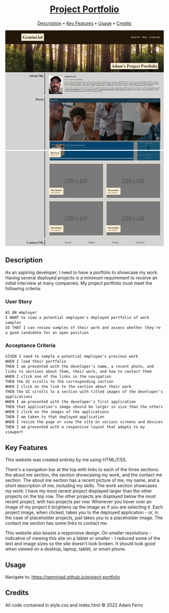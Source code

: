 <h1 align="center">
  <a href="https://geminiad.github.io/project-portfolio">Project Portfolio</a>
  <br>
</h1>

<p align="center">
  <a href="#description">Description</a> •
  <a href="#key-features">Key Features</a> •
  <a href="#usage">Usage</a> •
  <a href="#credits">Credits</a>
</p>

![website screenshot top](assets/images/project-portfolio-screenshot-upper.png)
![website screenshot bottom](assets/images/project-portfolio-screenshot-lower.png)

## Description 
As an aspiring developer, I need to have a portfolio to showcase my work. Having several deployed projects is a minimum requirement to receive an initial interview at many companies. My project portfolio must meet the following criteria:

### User Story
```
AS AN employer
I WANT to view a potential employee's deployed portfolio of work samples
SO THAT I can review samples of their work and assess whether they're a good candidate for an open position
```

### Acceptance Criteria
```
GIVEN I need to sample a potential employee's previous work
WHEN I load their portfolio
THEN I am presented with the developer's name, a recent photo, and links to sections about them, their work, and how to contact them
WHEN I click one of the links in the navigation
THEN the UI scrolls to the corresponding section
WHEN I click on the link to the section about their work
THEN the UI scrolls to a section with titled images of the developer's applications
WHEN I am presented with the developer's first application
THEN that application's image should be larger in size than the others
WHEN I click on the images of the applications
THEN I am taken to that deployed application
WHEN I resize the page or view the site on various screens and devices
THEN I am presented with a responsive layout that adapts to my viewport
```

## Key Features
This website was created entirely by me using HTML/CSS.

There's a navigation bar at the top with links to each of the three sections: the about me section, the section showcasing my work, and the contact 
me section. The about me section has a recent picture of me, my name, and a short description of me, including my skills. The work section showcases my work: I have my most recent project displayed larger than the other projects on the top row. The other projects are displayed below the most recent project, with two projects per row. Whenever you hover over an image of my project it brightens up the image as if you are selecting it. Each project image, when clicked, takes you to the deployed application - or, in the case of placeholder projects, just takes you to a placeholder image. The contact me section has some links to contact me.

This website also boasts a responsive design. On smaller resolutions - indicative of viewing this site on a tablet or smaller - I reduced some of the text and image sizes so the site doesn't look broken. It should look good when viewed on a desktop, laptop, tablet, or smart phone.

## Usage 
Navigate to:
https://geminiad.github.io/project-portfolio

## Credits
All code contained in style.css and index.html
© 2022 Adam Ferro